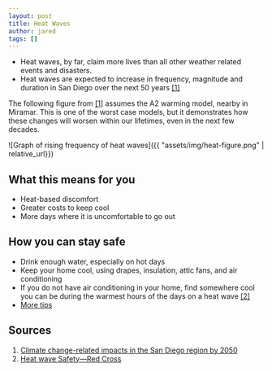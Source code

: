```yaml
---
layout: post
title: Heat Waves
author: jared
tags: []
---
```


- Heat waves, by far, claim more lives than all other weather related events and disasters.
- Heat waves are expected to increase in frequency, magnitude and duration in San Diego over the next 50 years [[1]](#source-1)

The following figure from [[1]](#source-1) assumes the A2 warming model, nearby in Miramar. This is one of the worst case models, but it demonstrates how these changes will worsen within our lifetimes, even in the next few decades.

![Graph of rising frequency of heat waves]({{ "assets/img/heat-figure.png" | relative_url}})

## What this means for you

- Heat-based discomfort
- Greater costs to keep cool
- More days where it is uncomfortable to go out

## How you can stay safe

- Drink enough water, especially on hot days
- Keep your home cool, using drapes, insulation, attic fans, and air conditioning
- If you do not have air conditioning in your home, find somewhere cool you can be during the warmest hours of the days on a heat wave [[2]](#source-2)
- [More tips](https://www.redcross.org/get-help/how-to-prepare-for-emergencies/types-of-emergencies/heat-wave-safety.html)

## Sources

1. <a id="source-1"></a>[Climate change-related impacts in the San Diego
   region by 2050](https://link.springer.com/content/pdf/10.1007/s10584-011-0316-1.pdf)
2. <a id="source-2"></a>[Heat wave Safety—Red Cross](https://www.redcross.org/get-help/how-to-prepare-for-emergencies/types-of-emergencies/heat-wave-safety.html)
